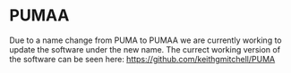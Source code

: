 # PUMAA
Due to a name change from PUMA to PUMAA we are currently working to update the software under the new name. The currect working version of the software can be seen here: https://github.com/keithgmitchell/PUMA
